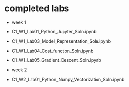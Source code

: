 # completed labs

- week 1
- C1_W1_Lab01_Python_Jupyter_Soln.ipynb
- C1_W1_Lab03_Model_Representation_Soln.ipynb
- C1_W1_Lab04_Cost_function_Soln.ipynb
- C1_W1_Lab05_Gradient_Descent_Soln.ipynb

- week 2
- C1_W2_Lab01_Python_Numpy_Vectorization_Soln.ipynb
